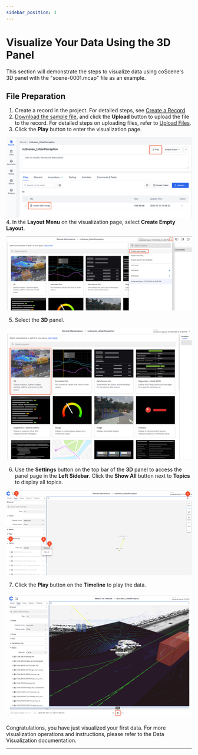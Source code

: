 ```yaml
---
sidebar_position: 3
---
```


# Visualize Your Data Using the 3D Panel

This section will demonstrate the steps to visualize data using coScene's 3D panel with the "scene-0001.mcap" file as an example.

## File Preparation

1. Create a record in the project. For detailed steps, see [Create a Record](../4-record/1-create-record.md).
2. [Download the sample file](https://download.coscene.cn/public-sample-data/scene-0001.mcap), and click the **Upload** button to upload the file to the record.
   For detailed steps on uploading files, refer to [Upload Files](../4-record/2-upload-files.md).
3. Click the **Play** button to enter the visualization page.

    
![viz-3-1-Eng](../img/viz-3-1-Eng.png)
4. In the **Layout Menu** on the visualization page, select **Create Empty Layout**.
 
![viz-3-2-Eng](../img/viz-3-2-Eng.png)
 
5. Select the **3D** panel.
 
![viz-3-3-Eng](../img/viz-3-3-Eng.png)
 
6. Use the **Settings** button on the top bar of the **3D** panel to access the panel page in the **Left Sidebar**. Click the **Show All** button next to **Topics** to display all topics.
    
![viz-3-4-Eng](../img/viz-3-4-Eng.png)
 
7. Click the **Play** button on the **Timeline** to play the data.
 
![viz-3-5-Eng](../img/viz-3-5-Eng.png)

Congratulations, you have just visualized your first data. For more visualization operations and instructions, please refer to the Data Visualization documentation.

---
